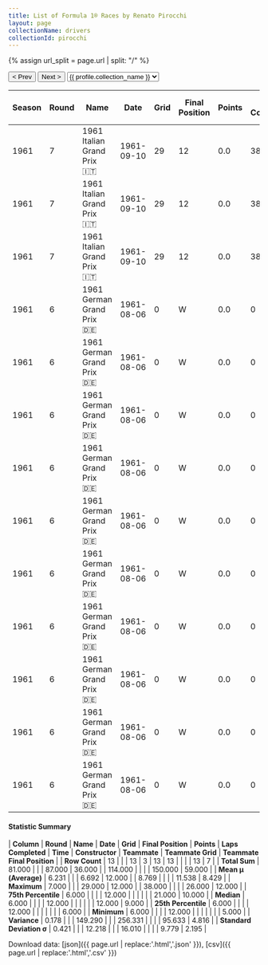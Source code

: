 ```yaml
---
title: List of Formula 1® Races by Renato Pirocchi
layout: page
collectionName: drivers
collectionId: pirocchi
---
```


{% assign url_split = page.url | split: "/" %}
<div id="collection-navigation">
<button onclick="selector.options[selector.selectedIndex-1].value && (window.location = selector.options[selector.selectedIndex-1].value);">&lt; Prev</button>
<button onclick="selector.options[selector.selectedIndex+1].value && (window.location = selector.options[selector.selectedIndex+1].value);">Next &gt;</button>
<select id="selector" onchange="this.options[this.selectedIndex].value && (window.location = this.options[this.selectedIndex].value);">
  {% for collectionId in site.data[page.collectionName].refs %}
    {% if collectionId == page.collectionId %}
      {% assign selected = "selected" %}
    {% else %}
      {% assign selected = "" %}
    {% endif %}
    {% assign profile = site.data[page.collectionName][collectionId].profile %}
    <option value="/f1/{{ page.collectionName }}/{{ collectionId }}/{{ url_split[4] }}" {{ selected }}>{{ profile.collection_name }}</option>
  {% endfor %}
</select>
</div>

| Season | Round | Name | Date | Grid | Final Position | Points | Laps Completed | Time | Constructor | Teammate | Teammate Grid | Teammate Final Position |
|--|--|--|--|--|--|--|--|--|--|--|--|--|
| 1961 | 7 | 1961 Italian Grand Prix 🇮🇹 | 1961-09-10 | 29 | 12 | 0.0 | 38 |   | Cooper-Maserati 🇬🇧 | [Lorenzo Bandini 🇮🇹](/f1/drivers/bandini) | 21 | 8 |
| 1961 | 7 | 1961 Italian Grand Prix 🇮🇹 | 1961-09-10 | 29 | 12 | 0.0 | 38 |   | Cooper-Maserati 🇬🇧 | [Maurice Trintignant 🇫🇷](/f1/drivers/trintignant) | 22 | 9 |
| 1961 | 7 | 1961 Italian Grand Prix 🇮🇹 | 1961-09-10 | 29 | 12 | 0.0 | 38 |   | Cooper-Maserati 🇬🇧 | [Massimo Natili 🇮🇹](/f1/drivers/natili) | 0 | W |
| 1961 | 6 | 1961 German Grand Prix 🇩🇪 | 1961-08-06 | 0 | W | 0.0 | 0 |   | Cooper-Climax 🇬🇧 | [John Surtees 🇬🇧](/f1/drivers/surtees) | 10 | 5 |
| 1961 | 6 | 1961 German Grand Prix 🇩🇪 | 1961-08-06 | 0 | W | 0.0 | 0 |   | Cooper-Climax 🇬🇧 | [Bruce McLaren 🇳🇿](/f1/drivers/mclaren) | 12 | 6 |
| 1961 | 6 | 1961 German Grand Prix 🇩🇪 | 1961-08-06 | 0 | W | 0.0 | 0 |   | Cooper-Climax 🇬🇧 | [Jackie Lewis 🇬🇧](/f1/drivers/lewis) | 18 | 9 |
| 1961 | 6 | 1961 German Grand Prix 🇩🇪 | 1961-08-06 | 0 | W | 0.0 | 0 |   | Cooper-Climax 🇬🇧 | [Roy Salvadori 🇬🇧](/f1/drivers/salvadori) | 15 | 10 |
| 1961 | 6 | 1961 German Grand Prix 🇩🇪 | 1961-08-06 | 0 | W | 0.0 | 0 |   | Cooper-Climax 🇬🇧 | [Ian Burgess 🇬🇧](/f1/drivers/burgess) | 24 | 12 |
| 1961 | 6 | 1961 German Grand Prix 🇩🇪 | 1961-08-06 | 0 | W | 0.0 | 0 |   | Cooper-Climax 🇬🇧 | [Bernard Collomb 🇫🇷](/f1/drivers/collomb) | 26 | N |
| 1961 | 6 | 1961 German Grand Prix 🇩🇪 | 1961-08-06 | 0 | W | 0.0 | 0 |   | Cooper-Climax 🇬🇧 | [Jack Brabham 🇦🇺](/f1/drivers/jack_brabham) | 2 | R |
| 1961 | 6 | 1961 German Grand Prix 🇩🇪 | 1961-08-06 | 0 | W | 0.0 | 0 |   | Cooper-Climax 🇬🇧 | [Masten Gregory 🇺🇸](/f1/drivers/gregory) | 0 | W |
| 1961 | 6 | 1961 German Grand Prix 🇩🇪 | 1961-08-06 | 0 | W | 0.0 | 0 |   | Cooper-Climax 🇬🇧 | [Geoff Duke 🇬🇧](/f1/drivers/duke) | 0 | W |
| 1961 | 6 | 1961 German Grand Prix 🇩🇪 | 1961-08-06 | 0 | W | 0.0 | 0 |   | Cooper-Climax 🇬🇧 | [John Campbell-Jones 🇬🇧](/f1/drivers/campbell-jones) | 0 | W |

#### Statistic Summary

| **Column** | **Round** | **Name** | **Date** | **Grid** | **Final Position** | **Points** | **Laps Completed** | **Time** | **Constructor** | **Teammate** | **Teammate Grid** | **Teammate Final Position** |
| **Row Count** | 13 |  |  | 13 | 3 | 13 | 13 |  |  |  | 13 | 7 |
| **Total Sum** | 81.000 |  |  | 87.000 | 36.000 |  | 114.000 |  |  |  | 150.000 | 59.000 |
| **Mean μ (Average)** | 6.231 |  |  | 6.692 | 12.000 |  | 8.769 |  |  |  | 11.538 | 8.429 |
| **Maximum** | 7.000 |  |  | 29.000 | 12.000 |  | 38.000 |  |  |  | 26.000 | 12.000 |
| **75th Percentile** | 6.000 |  |  |  | 12.000 |  |  |  |  |  | 21.000 | 10.000 |
| **Median** | 6.000 |  |  |  | 12.000 |  |  |  |  |  | 12.000 | 9.000 |
| **25th Percentile** | 6.000 |  |  |  | 12.000 |  |  |  |  |  |  | 6.000 |
| **Minimum** | 6.000 |  |  |  | 12.000 |  |  |  |  |  |  | 5.000 |
| **Variance** | 0.178 |  |  | 149.290 |  |  | 256.331 |  |  |  | 95.633 | 4.816 |
| **Standard Deviation σ** | 0.421 |  |  | 12.218 |  |  | 16.010 |  |  |  | 9.779 | 2.195 |

Download data: [json]({{ page.url | replace:'.html','.json' }}), [csv]({{ page.url | replace:'.html','.csv' }})
